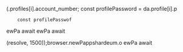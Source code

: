 
                
(.profiles[i].account_number;
        const profilePassword = da.profile[i].p

        const profilePasswof


ewPa
                        await
ewPa
                        await

(resolve, 1500));browser.newPappshardeum.o
ewPa
                        await

